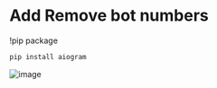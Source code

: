 # Add Remove bot numbers
!pip package
```bash
pip install aiogram
```

![image](https://github.com/themusharraf/AddRemovBot/assets/122869450/86df324e-5ea9-42f7-8f64-bd1d4a20fb20)
